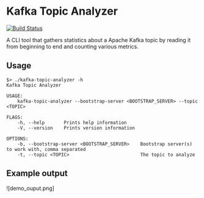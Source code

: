 # Kafka Topic Analyzer

[![Build Status](https://travis-ci.org/xenji/kafka-topic-analyzer.svg?branch=master)](https://travis-ci.org/xenji/kafka-topic-analyzer)

A CLI tool that gathers statistics about a Apache Kafka topic by reading
it from beginning to end and counting various metrics.

## Usage
    $> ./kafka-topic-analyzer -h
    Kafka Topic Analyzer

    USAGE:
        kafka-topic-analyzer --bootstrap-server <BOOTSTRAP_SERVER> --topic <TOPIC>

    FLAGS:
        -h, --help       Prints help information
        -V, --version    Prints version information

    OPTIONS:
        -b, --bootstrap-server <BOOTSTRAP_SERVER>    Bootstrap server(s) to work with, comma separated
        -t, --topic <TOPIC>                          The topic to analyze

## Example output
![demo_ouput.png]
